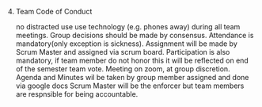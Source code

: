 4) Team Code of Conduct

   no distracted use use technology (e.g. phones away) during all team meetings.
   Group decisions should be made by consensus.
   Attendance is mandatory(only exception is sickness).
   Assignment will be made by Scrum Master and assigned via scrum board.
   Participation is also mandatory, if team member do not honor this it will be reflected on end of the semester team vote.
   Meeting on zoom, at group discretion.
   Agenda and Minutes wil be taken by group member assigned and done via google docs
   Scrum Master will be the enforcer but team members are respnsible for being accountable. 
   
   
   
   


